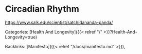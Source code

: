 # Circadian Rhythm

https://www.salk.edu/scientist/satchidananda-panda/










Categories: [Health And Longevity]({{< relref "/" >}}?Health-And-Longevity=true)

Backlinks: [Manifesto]({{< relref "/docs/manifesto.md" >}}), 
